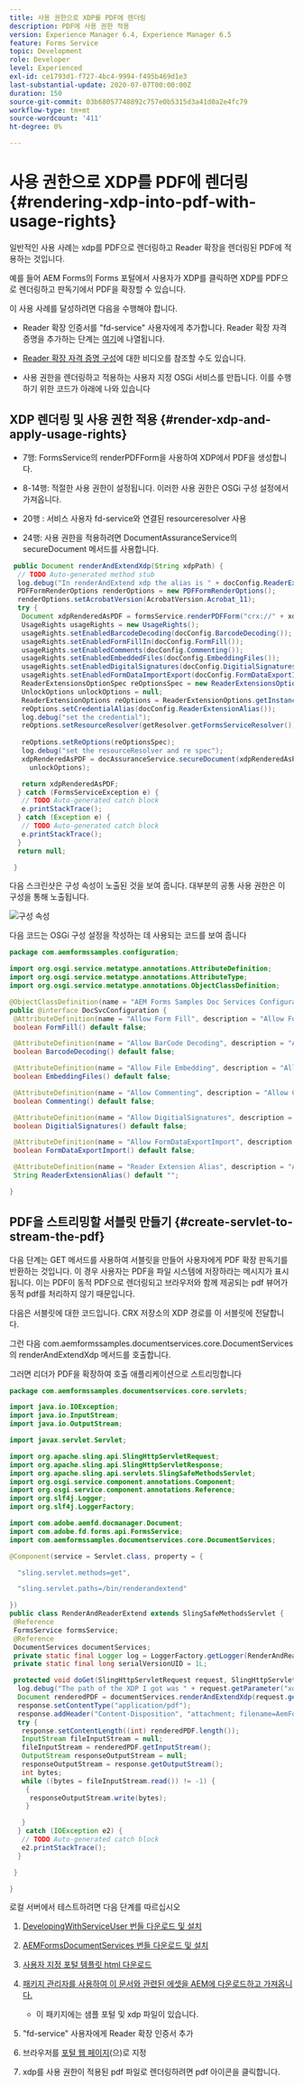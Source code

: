 ```yaml
---
title: 사용 권한으로 XDP를 PDF에 렌더링
description: PDF에 사용 권한 적용
version: Experience Manager 6.4, Experience Manager 6.5
feature: Forms Service
topic: Development
role: Developer
level: Experienced
exl-id: ce1793d1-f727-4bc4-9994-f495b469d1e3
last-substantial-update: 2020-07-07T00:00:00Z
duration: 150
source-git-commit: 03b68057748892c757e0b5315d3a41d0a2e4fc79
workflow-type: tm+mt
source-wordcount: '411'
ht-degree: 0%

---
```


# 사용 권한으로 XDP를 PDF에 렌더링{#rendering-xdp-into-pdf-with-usage-rights}

일반적인 사용 사례는 xdp를 PDF으로 렌더링하고 Reader 확장을 렌더링된 PDF에 적용하는 것입니다.

예를 들어 AEM Forms의 Forms 포털에서 사용자가 XDP를 클릭하면 XDP를 PDF으로 렌더링하고 판독기에서 PDF을 확장할 수 있습니다.


이 사용 사례를 달성하려면 다음을 수행해야 합니다.

* Reader 확장 인증서를 &quot;fd-service&quot; 사용자에게 추가합니다. Reader 확장 자격 증명을 추가하는 단계는 [여기](https://experienceleague.adobe.com/docs/experience-manager-65/forms/install-aem-forms/osgi-installation/install-configure-document-services.html?lang=ko)에 나열됩니다.


* [Reader 확장 자격 증명 구성](https://experienceleague.adobe.com/docs/experience-manager-learn/forms/document-services/configuring-reader-extension-osgi.html?lang=ko)에 대한 비디오를 참조할 수도 있습니다.


* 사용 권한을 렌더링하고 적용하는 사용자 지정 OSGi 서비스를 만듭니다. 이를 수행하기 위한 코드가 아래에 나와 있습니다

## XDP 렌더링 및 사용 권한 적용 {#render-xdp-and-apply-usage-rights}

* 7행: FormsService의 renderPDFForm을 사용하여 XDP에서 PDF을 생성합니다.

* 8-14행: 적절한 사용 권한이 설정됩니다. 이러한 사용 권한은 OSGi 구성 설정에서 가져옵니다.

* 20행 : 서비스 사용자 fd-service와 연결된 resourceresolver 사용

* 24행: 사용 권한을 적용하려면 DocumentAssuranceService의 secureDocument 메서드를 사용합니다.

```java
 public Document renderAndExtendXdp(String xdpPath) {
  // TODO Auto-generated method stub
  log.debug("In renderAndExtend xdp the alias is " + docConfig.ReaderExtensionAlias());
  PDFFormRenderOptions renderOptions = new PDFFormRenderOptions();
  renderOptions.setAcrobatVersion(AcrobatVersion.Acrobat_11);
  try {
   Document xdpRenderedAsPDF = formsService.renderPDFForm("crx://" + xdpPath, null, renderOptions);
   UsageRights usageRights = new UsageRights();
   usageRights.setEnabledBarcodeDecoding(docConfig.BarcodeDecoding());
   usageRights.setEnabledFormFillIn(docConfig.FormFill());
   usageRights.setEnabledComments(docConfig.Commenting());
   usageRights.setEnabledEmbeddedFiles(docConfig.EmbeddingFiles());
   usageRights.setEnabledDigitalSignatures(docConfig.DigitialSignatures());
   usageRights.setEnabledFormDataImportExport(docConfig.FormDataExportImport());
   ReaderExtensionsOptionSpec reOptionsSpec = new ReaderExtensionsOptionSpec(usageRights, "Sample ARES");
   UnlockOptions unlockOptions = null;
   ReaderExtensionOptions reOptions = ReaderExtensionOptions.getInstance();
   reOptions.setCredentialAlias(docConfig.ReaderExtensionAlias());
   log.debug("set the credential");
   reOptions.setResourceResolver(getResolver.getFormsServiceResolver());
   
   reOptions.setReOptions(reOptionsSpec);
   log.debug("set the resourceResolver and re spec");
   xdpRenderedAsPDF = docAssuranceService.secureDocument(xdpRenderedAsPDF, null, null, reOptions,
     unlockOptions);

   return xdpRenderedAsPDF;
  } catch (FormsServiceException e) {
   // TODO Auto-generated catch block
   e.printStackTrace();
  } catch (Exception e) {
   // TODO Auto-generated catch block
   e.printStackTrace();
  }
  return null;

 }
```

다음 스크린샷은 구성 속성이 노출된 것을 보여 줍니다. 대부분의 공통 사용 권한은 이 구성을 통해 노출됩니다.

![구성 속성](assets/configurationproperties.gif)

다음 코드는 OSGi 구성 설정을 작성하는 데 사용되는 코드를 보여 줍니다

```java
package com.aemformssamples.configuration;

import org.osgi.service.metatype.annotations.AttributeDefinition;
import org.osgi.service.metatype.annotations.AttributeType;
import org.osgi.service.metatype.annotations.ObjectClassDefinition;

@ObjectClassDefinition(name = "AEM Forms Samples Doc Services Configuration", description = "AEM Forms Samples Doc Services Configuration")
public @interface DocSvcConfiguration {
 @AttributeDefinition(name = "Allow Form Fill", description = "Allow Form Fill", type = AttributeType.BOOLEAN)
 boolean FormFill() default false;

 @AttributeDefinition(name = "Allow BarCode Decoding", description = "Allow BarCode Decoding", type = AttributeType.BOOLEAN)
 boolean BarcodeDecoding() default false;

 @AttributeDefinition(name = "Allow File Embedding", description = "Allow File Embedding", type = AttributeType.BOOLEAN)
 boolean EmbeddingFiles() default false;

 @AttributeDefinition(name = "Allow Commenting", description = "Allow Commenting", type = AttributeType.BOOLEAN)
 boolean Commenting() default false;

 @AttributeDefinition(name = "Allow DigitialSignatures", description = "Allow File DigitialSignatures", type = AttributeType.BOOLEAN)
 boolean DigitialSignatures() default false;

 @AttributeDefinition(name = "Allow FormDataExportImport", description = "Allow FormDataExportImport", type = AttributeType.BOOLEAN)
 boolean FormDataExportImport() default false;

 @AttributeDefinition(name = "Reader Extension Alias", description = "Alias of your Reader Extension")
 String ReaderExtensionAlias() default "";

}
```

## PDF을 스트리밍할 서블릿 만들기 {#create-servlet-to-stream-the-pdf}

다음 단계는 GET 메서드를 사용하여 서블릿을 만들어 사용자에게 PDF 확장 판독기를 반환하는 것입니다. 이 경우 사용자는 PDF을 파일 시스템에 저장하라는 메시지가 표시됩니다. 이는 PDF이 동적 PDF으로 렌더링되고 브라우저와 함께 제공되는 pdf 뷰어가 동적 pdf를 처리하지 않기 때문입니다.

다음은 서블릿에 대한 코드입니다. CRX 저장소의 XDP 경로를 이 서블릿에 전달합니다.

그런 다음 com.aemformssamples.documentservices.core.DocumentServices의 renderAndExtendXdp 메서드를 호출합니다.

그러면 리더가 PDF을 확장하여 호출 애플리케이션으로 스트리밍합니다

```java
package com.aemformssamples.documentservices.core.servlets;

import java.io.IOException;
import java.io.InputStream;
import java.io.OutputStream;

import javax.servlet.Servlet;

import org.apache.sling.api.SlingHttpServletRequest;
import org.apache.sling.api.SlingHttpServletResponse;
import org.apache.sling.api.servlets.SlingSafeMethodsServlet;
import org.osgi.service.component.annotations.Component;
import org.osgi.service.component.annotations.Reference;
import org.slf4j.Logger;
import org.slf4j.LoggerFactory;

import com.adobe.aemfd.docmanager.Document;
import com.adobe.fd.forms.api.FormsService;
import com.aemformssamples.documentservices.core.DocumentServices;

@Component(service = Servlet.class, property = {

  "sling.servlet.methods=get",

  "sling.servlet.paths=/bin/renderandextend"

})
public class RenderAndReaderExtend extends SlingSafeMethodsServlet {
 @Reference
 FormsService formsService;
 @Reference
 DocumentServices documentServices;
 private static final Logger log = LoggerFactory.getLogger(RenderAndReaderExtend.class);
 private static final long serialVersionUID = 1L;

 protected void doGet(SlingHttpServletRequest request, SlingHttpServletResponse response) {
  log.debug("The path of the XDP I got was " + request.getParameter("xdpPath"));
  Document renderedPDF = documentServices.renderAndExtendXdp(request.getParameter("xdpPath"));
  response.setContentType("application/pdf");
  response.addHeader("Content-Disposition", "attachment; filename=AemFormsRocks.pdf");
  try {
   response.setContentLength((int) renderedPDF.length());
   InputStream fileInputStream = null;
   fileInputStream = renderedPDF.getInputStream();
   OutputStream responseOutputStream = null;
   responseOutputStream = response.getOutputStream();
   int bytes;
   while ((bytes = fileInputStream.read()) != -1) {
    {
     responseOutputStream.write(bytes);
    }

   }
  } catch (IOException e2) {
   // TODO Auto-generated catch block
   e2.printStackTrace();
  }

 }

}
```

로컬 서버에서 테스트하려면 다음 단계를 따르십시오
1. [DevelopingWithServiceUser 번들 다운로드 및 설치](/help/forms/assets/common-osgi-bundles/DevelopingWithServiceUser.jar)
1. [AEMFormsDocumentServices 번들 다운로드 및 설치](/help/forms/assets/common-osgi-bundles/AEMFormsDocumentServices.core-1.0-SNAPSHOT.jar)

1. [사용자 지정 포털 템플릿 html 다운로드](assets/render-and-extend-template.zip)
1. [패키지 관리자를 사용하여 이 문서와 관련된 에셋을 AEM에 다운로드하고 가져옵니다.](assets/renderandextendxdp.zip)
   * 이 패키지에는 샘플 포털 및 xdp 파일이 있습니다.
1. &quot;fd-service&quot; 사용자에게 Reader 확장 인증서 추가
1. 브라우저를 [포털 웹 페이지](http://localhost:4502/content/AemForms/ReaderExtensionsXdp.html)&#x200B;(으)로 지정
1. xdp를 사용 권한이 적용된 pdf 파일로 렌더링하려면 pdf 아이콘을 클릭합니다.
